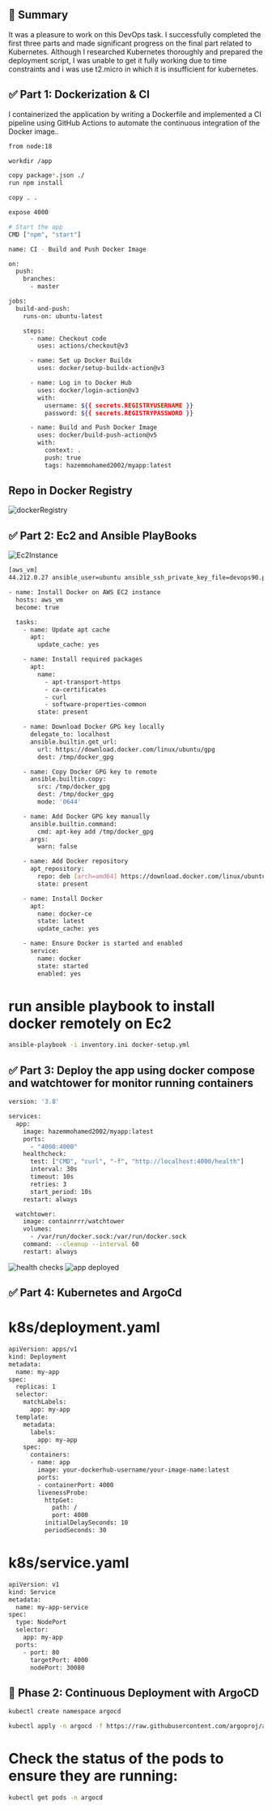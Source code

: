 ## 📝 Summary

It was a pleasure to work on this DevOps task. I successfully completed the first three parts and made significant progress on the final part related to Kubernetes. Although I researched Kubernetes thoroughly and prepared the deployment script, I was unable to get it fully working due to time constraints and i was use t2.micro in which it is insufficient for kubernetes.

## ✅ Part 1: Dockerization & CI
I containerized the application by writing a Dockerfile and implemented a CI pipeline using GitHub Actions to automate the continuous integration of the Docker image..


```bash
from node:18 

workdir /app

copy package*.json ./
run npm install 

copy . . 

expose 4000 

# Start the app
CMD ["npm", "start"]


```


```bash
name: CI - Build and Push Docker Image

on:
  push:
    branches:
      - master

jobs:
  build-and-push:
    runs-on: ubuntu-latest

    steps:
      - name: Checkout code
        uses: actions/checkout@v3

      - name: Set up Docker Buildx
        uses: docker/setup-buildx-action@v3

      - name: Log in to Docker Hub
        uses: docker/login-action@v3
        with:
          username: ${{ secrets.REGISTRYUSERNAME }}
          password: ${{ secrets.REGISTRYPASSWORD }}

      - name: Build and Push Docker Image
        uses: docker/build-push-action@v5
        with:
          context: .
          push: true
          tags: hazemmohamed2002/myapp:latest
```



## Repo in Docker Registry

![dockerRegistry](./images/docker-registry.PNG)


## ✅ Part 2: Ec2 and Ansible PlayBooks
![Ec2Instance](./images/ec2-instance.PNG)

```bash
[aws_vm]
44.212.0.27 ansible_user=ubuntu ansible_ssh_private_key_file=devops90.pem
```

```bash
- name: Install Docker on AWS EC2 instance
  hosts: aws_vm
  become: true

  tasks:
    - name: Update apt cache
      apt:
        update_cache: yes

    - name: Install required packages
      apt:
        name:
          - apt-transport-https
          - ca-certificates
          - curl
          - software-properties-common
        state: present

    - name: Download Docker GPG key locally
      delegate_to: localhost
      ansible.builtin.get_url:
        url: https://download.docker.com/linux/ubuntu/gpg
        dest: /tmp/docker_gpg

    - name: Copy Docker GPG key to remote
      ansible.builtin.copy:
        src: /tmp/docker_gpg
        dest: /tmp/docker_gpg
        mode: '0644'

    - name: Add Docker GPG key manually
      ansible.builtin.command:
        cmd: apt-key add /tmp/docker_gpg
      args:
        warn: false

    - name: Add Docker repository
      apt_repository:
        repo: deb [arch=amd64] https://download.docker.com/linux/ubuntu focal stable
        state: present

    - name: Install Docker
      apt:
        name: docker-ce
        state: latest
        update_cache: yes

    - name: Ensure Docker is started and enabled
      service:
        name: docker
        state: started
        enabled: yes
```
# run ansible playbook to install docker remotely on Ec2
```bash
ansible-playbook -i inventory.ini docker-setup.yml
```

## ✅ Part 3: Deploy the app using docker compose and watchtower for monitor running containers
```bash
version: '3.8'

services:
  app:
    image: hazemmohamed2002/myapp:latest
    ports:
      - "4000:4000"
    healthcheck:
      test: ["CMD", "curl", "-f", "http://localhost:4000/health"]
      interval: 30s
      timeout: 10s
      retries: 3
      start_period: 10s
    restart: always

  watchtower:
    image: containrrr/watchtower
    volumes:
      - /var/run/docker.sock:/var/run/docker.sock
    command: --cleanup --interval 60
    restart: always
```
![health checks](./images/healthchecks.PNG)
![app deployed](./images/appdeployed.PNG)

## ✅ Part 4: Kubernetes and ArgoCd

# k8s/deployment.yaml
```bash
apiVersion: apps/v1
kind: Deployment
metadata:
  name: my-app
spec:
  replicas: 1
  selector:
    matchLabels:
      app: my-app
  template:
    metadata:
      labels:
        app: my-app
    spec:
      containers:
      - name: app
        image: your-dockerhub-username/your-image-name:latest
        ports:
        - containerPort: 4000
        livenessProbe:
          httpGet:
            path: /
            port: 4000
          initialDelaySeconds: 10
          periodSeconds: 30

```

# k8s/service.yaml

```bash
apiVersion: v1
kind: Service
metadata:
  name: my-app-service
spec:
  type: NodePort
  selector:
    app: my-app
  ports:
    - port: 80
      targetPort: 4000
      nodePort: 30080

```

## 🚀 Phase 2: Continuous Deployment with ArgoCD

```bash
kubectl create namespace argocd

kubectl apply -n argocd -f https://raw.githubusercontent.com/argoproj/argo-cd/stable/manifests/install.yaml
```
# Check the status of the pods to ensure they are running:
```bash
kubectl get pods -n argocd
```
